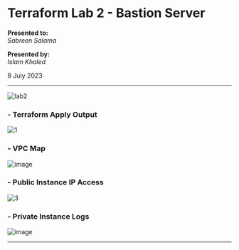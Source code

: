 # Terraform Lab 2 - Bastion Server

**Presented to:**    
_Sabreen Salama_    

**Presented by:**   
_Islam Khaled_    

8 July 2023

-----------------------------------------
![lab2](https://github.com/eslamkhaled560/terraform-bastion-server/assets/54172897/172ba1d3-a2f2-421e-8734-a81b60b7f39f)

### - Terraform Apply Output

![1](https://github.com/eslamkhaled560/terraform-bastion-server/assets/54172897/f51c7164-b0d1-44dd-baf4-9c5912db77d6)

### - VPC Map

![image](https://github.com/eslamkhaled560/terraform-bastion-server/assets/54172897/fed37c60-c448-4efd-b5b1-2df887c507b1)

### - Public Instance IP Access

![3](https://github.com/eslamkhaled560/terraform-bastion-server/assets/54172897/adc76ba8-dae2-424c-b4f9-02daf58062ec)


### - Private Instance Logs

![image](https://github.com/eslamkhaled560/terraform-bastion-server/assets/54172897/a4919d67-71d7-40d8-98b8-7675f0bfff70)

-----------------------------------------
